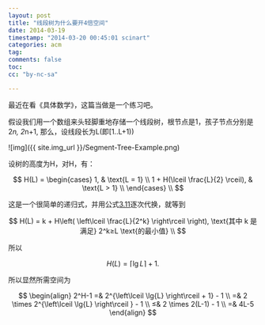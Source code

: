 ```yaml
---
layout: post
title: "线段树为什么要开4倍空间"
date: 2014-03-19
timestamp: "2014-03-20 00:45:01 scinart"
categories: acm
tag:
comments: false
toc: 
cc: "by-nc-sa"

---
```


最近在看《具体数学》，这篇当做是一个练习吧。

假设我们用一个数组来头轻脚重地存储一个线段树，根节点是1，孩子节点分别是2*n, 2*n+1, 那么，设线段长为L(即[1..L+1))

![img]({{ site.img_url }}/Segment-Tree-Example.png)

设树的高度为H，对H，有：

$$
H(L) = 
\begin{cases}
1, & \text{L = 1} \\
1 + H(\lceil \frac{L}{2} \rceil), & \text{L > 1} \\
\end{cases} \\
$$

这是一个很简单的递归式，并用公式[3.11]({{site.url}}/math/note/2014/03/16/QA39.2.G733-1994-CM-3/#mjx-eqn-3.11)逐次代换，就等到

$$
H(L) = k + H\left( \left\lceil \frac{L}{2^k} \right\rceil \right), \text{其中 k 是满足} 2^k≥L \text{的最小值} \\
$$

所以

$$
H(L) = \left\lceil \lg{L} \right\rceil + 1.
$$

所以显然所需空间为

$$
\begin{align}
2^H-1 =& 2^{\left\lceil \lg{L} \right\rceil + 1} - 1 \\
      =& 2 \times 2^{\left\lceil \lg{L} \right\rceil } - 1 \\
      ≤& 2 \times 2(L-1) - 1 \\
	  =& 4L-5
\end{align}
$$


